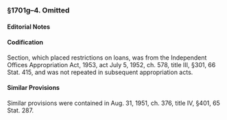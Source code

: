 ### §1701g–4. Omitted ###

#### **Editorial Notes** ####

#### Codification ####

Section, which placed restrictions on loans, was from the Independent Offices Appropriation Act, 1953, act July 5, 1952, ch. 578, title III, §301, 66 Stat. 415, and was not repeated in subsequent appropriation acts.

#### Similar Provisions ####

Similar provisions were contained in Aug. 31, 1951, ch. 376, title IV, §401, 65 Stat. 287.
